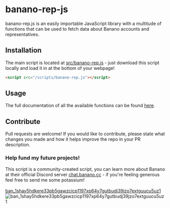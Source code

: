 # banano-rep-js
banano-rep.js is an easily importable JavaScript library with a multitude of functions that can be used to fetch data about Banano accounts and representatives.

## Installation
The main script is located at [src/banano-rep.js](src/banano-rep.js) - just download this script locally and load it in at the bottom of your webpage!
```html
<script src="/scripts/banano-rep.js"></script>
```

## Usage
The full documentation of all the available functions can be found [here](docs/functions.md).

## Contribute
Pull requests are welcome! If you would like to contribute, please state what changes you made and how it helps improve the repo in your PR description.

### Help fund my future projects!
This script is a community-created script, you can learn more about Banano at their official Discord server [chat.banano.cc](https://chat.banano.cc) - if you're feeling generous feel free to send me some potassium!
<br /><br />
[ban_1shay5hdkere33pb5gawzcicp1197xp64y7gutbudj39jzo7extguucu5uz1](https://creeper.banano.cc/explorer/account/ban_1shay5hdkere33pb5gawzcicp1197xp64y7gutbudj39jzo7extguucu5uz1/history)
<br />
![ban_1shay5hdkere33pb5gawzcicp1197xp64y7gutbudj39jzo7extguucu5uz1](https://imgur.com/HBksiOM.png)